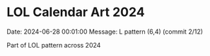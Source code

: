 # LOL Calendar Art 2024

Date: 2024-06-28 00:01:00
Message: L pattern (6,4) (commit 2/12)

Part of LOL pattern across 2024
